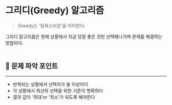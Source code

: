 # 그리디(Greedy) 알고리즘

> Greedy는 '탐욕스러운'을 의미한다.

그리디 알고리즘은 현재 상황에서 지금 당장 좋은 것만 선택해나가며 문제를 해결하는 방법이다.<br><br>

## 📌 문제 파악 포인트

---

- 반복되는 상황에서 선택지가 둘 이상이다
- 각 상황에서 최선의 선택을 위한 기준이 명확하다
- 결과 값이 '최대'or '최소'가 되도록 해야한다
